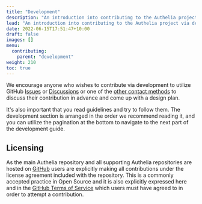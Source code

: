 ```yaml
---
title: "Development"
description: "An introduction into contributing to the Authelia project via development."
lead: "An introduction into contributing to the Authelia project via development."
date: 2022-06-15T17:51:47+10:00
draft: false
images: []
menu:
  contributing:
    parent: "development"
weight: 210
toc: true
---
```


We encourage anyone who wishes to contribute via development to utilize GitHub [Issues] or [Discussions] or one of the
[other contact methods](../../information/contact.md) to discuss their contribution in advance and come up with a design
plan.

It's also important that you read guidelines and try to follow them. The development section is arranged in the order
we recommend reading it, and you can utilize the pagination at the bottom to navigate to the next part of the
development guide.

## Licensing

As the main Authelia repository and all supporting Authelia repositories are hosted on [GitHub](https://github.com)
users are explicitly making all contributions under the license agreement included with the repository. This is a
commonly accepted practice in Open Source and it is also explicitly expressed here and in the
[GitHub Terms of Service](https://docs.github.com/en/site-policy/github-terms/github-terms-of-service#6-contributions-under-repository-license)
 which users must have agreed to in order to attempt a contribution.

[Issues]: https://github.com/authelia/authelia/issues
[Discussions]: https://github.com/authelia/authelia/discussions
